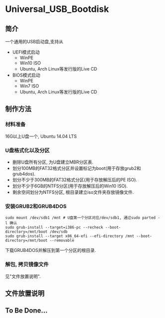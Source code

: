 # Universal_USB_Bootdisk

## 简介
一个通用的USB启动盘,支持从
* UEFI模式启动
    * WinPE
    * Win10 ISO
    * Ubuntu, Arch Linux等发行版的Live CD
* BIOS模式启动
    * WinPE
    * Win7 ISO
    * Ubuntu, Arch Linux等发行版的Live CD

## 制作方法

### 材料准备
16G以上U盘一个, Ubuntu 14.04 LTS

### U盘格式化以及分区
* 删除U盘所有分区, 为U盘建立MBR分区表.
* 划分100MB的FAT32格式分区并设置标记为boot(用于存放grub2和grub4dos). 
* 划分不少于300MB的FAT32格式分区(用于存放解压后的PE ISO).
* 划分不少于6GB的NTFS分区(用于存放解压后的Win10 ISO).
* 剩余空间划分为NTFS分区, 根目录建立iso文件夹存放镜像文件.

### 安装GRUB2和GRUB4DOS
```shell
sudo mount /dev/sdb1 /mnt # U盘第一个分区对应/dev/sdb1, 通过sudo parted -l 确认
sudo grub-install --target=i386-pc --recheck --boot-directory=/mnt/boot /dev/sdb
sudo grub-install --target x86_64-efi --efi-directory /mnt --boot-directory=/mnt/boot --removable
```
下载GRUB4DOS并解压到第一个分区的根目录.

### 解包, 拷贝镜像文件
见"文件放置说明".

## 文件放置说明

## To Be Done...
